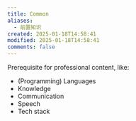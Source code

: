 ```yaml
---
title: Common
aliases:
  - 前置知识
created: 2025-01-18T14:58:41
modified: 2025-01-18T14:58:41
comments: false
---
```


Prerequisite for professional content, like:

- (Programming) Languages
- Knowledge
- Communication
- Speech
- Tech stack

